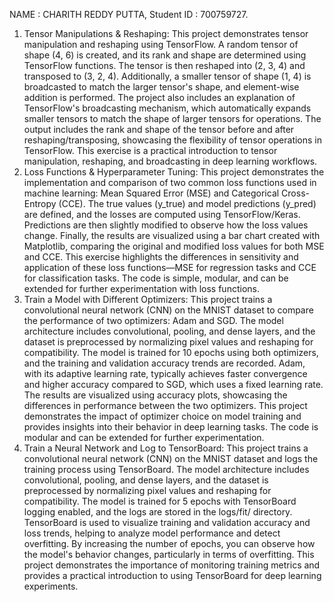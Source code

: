 NAME : CHARITH REDDY PUTTA,
Student ID : 700759727.
1.	Tensor Manipulations & Reshaping:
   This project demonstrates tensor manipulation and reshaping using TensorFlow. A random tensor of shape (4, 6) is created, and its rank and shape are determined using TensorFlow functions. The tensor is then 
   reshaped into (2, 3, 4) and transposed to (3, 2, 4). Additionally, a smaller tensor of shape (1, 4) is broadcasted to match the larger tensor's shape, and element-wise addition is performed. The project also 
   includes an explanation of TensorFlow's broadcasting mechanism, which automatically expands smaller tensors to match the shape of larger tensors for operations. The output includes the rank and shape of the 
   tensor before and after reshaping/transposing, showcasing the flexibility of tensor operations in TensorFlow. This exercise is a practical introduction to tensor manipulation, reshaping, and broadcasting in deep 
   learning workflows.
2.  Loss Functions & Hyperparameter Tuning:
   This project demonstrates the implementation and comparison of two common loss functions used in machine learning: Mean Squared Error (MSE) and Categorical Cross-Entropy (CCE). The true values (y_true) and model 
   predictions (y_pred) are defined, and the losses are computed using TensorFlow/Keras. Predictions are then slightly modified to observe how the loss values change. Finally, the results are visualized using a bar 
   chart created with Matplotlib, comparing the original and modified loss values for both MSE and CCE. This exercise highlights the differences in sensitivity and application of these loss functions—MSE for 
   regression tasks and CCE for classification tasks. The code is simple, modular, and can be extended for further experimentation with loss functions.
3.	Train a Model with Different Optimizers:
   This project trains a convolutional neural network (CNN) on the MNIST dataset to compare the performance of two optimizers: Adam and SGD. The model architecture includes convolutional, pooling, and dense layers, 
   and the dataset is preprocessed by normalizing pixel values and reshaping for compatibility. The model is trained for 10 epochs using both optimizers, and the training and validation accuracy trends are 
   recorded. Adam, with its adaptive learning rate, typically achieves faster convergence and higher accuracy compared to SGD, which uses a fixed learning rate. The results are visualized using accuracy plots, 
   showcasing the differences in performance between the two optimizers. This project demonstrates the impact of optimizer choice on model training and provides insights into their behavior in deep learning tasks. 
   The code is modular and can be extended for further experimentation.
4.	Train a Neural Network and Log to TensorBoard:
   This project trains a convolutional neural network (CNN) on the MNIST dataset and logs the training process using TensorBoard. The model architecture includes convolutional, pooling, and dense layers, and the 
   dataset is preprocessed by normalizing pixel values and reshaping for compatibility. The model is trained for 5 epochs with TensorBoard logging enabled, and the logs are stored in the logs/fit/ directory. 
   TensorBoard is used to visualize training and validation accuracy and loss trends, helping to analyze model performance and detect overfitting. By increasing the number of epochs, you can observe how the model's 
   behavior changes, particularly in terms of overfitting. This project demonstrates the importance of monitoring training metrics and provides a practical introduction to using TensorBoard for deep learning 
   experiments.
